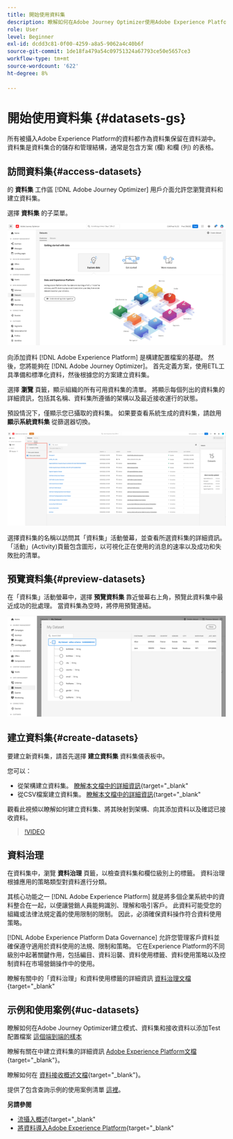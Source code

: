 ```yaml
---
title: 開始使用資料集
description: 瞭解如何在Adobe Journey Optimizer使用Adobe Experience Platform資料集
role: User
level: Beginner
exl-id: dcdd3c81-0f00-4259-a8a5-9062a4c40b6f
source-git-commit: 1de18fa479a54c09751324a67793ce50e5657ce3
workflow-type: tm+mt
source-wordcount: '622'
ht-degree: 8%

---
```


# 開始使用資料集 {#datasets-gs}

所有被攝入Adobe Experience Platform的資料都作為資料集保留在資料湖中。 資料集是資料集合的儲存和管理結構，通常是包含方案 (欄) 和欄 (列) 的表格。 

## 訪問資料集{#access-datasets}

的 **資料集** 工作區 [!DNL Adobe Journey Optimizer] 用戶介面允許您瀏覽資料和建立資料集。

選擇 **資料集** 的子菜單。

![](assets/datasets-home.png)

向添加資料 [!DNL Adobe Experience Platform] 是構建配置檔案的基礎。 然後，您將能夠在 [!DNL Adobe Journey Optimizer]。 首先定義方案，使用ETL工具準備和標準化資料，然後根據您的方案建立資料集。

選擇 **瀏覽** 頁籤，顯示組織的所有可用資料集的清單。 將顯示每個列出的資料集的詳細資訊，包括其名稱、資料集所遵循的架構以及最近接收運行的狀態。

預設情況下，僅顯示您已攝取的資料集。 如果要查看系統生成的資料集，請啟用 **顯示系統資料集** 從篩選器切換。

![](assets/ajo-system-datasets.png)

選擇資料集的名稱以訪問其「資料集」活動螢幕，並查看所選資料集的詳細資訊。 「活動」(Activity)頁籤包含圖形，以可視化正在使用的消息的速率以及成功和失敗批的清單。

## 預覽資料集{#preview-datasets}

在「資料集」活動螢幕中，選擇 **預覽資料集** 靠近螢幕右上角，預覽此資料集中最近成功的批處理。 當資料集為空時，將停用預覽連結。

![](assets/dataset-preview.png)


## 建立資料集{#create-datasets}

要建立新資料集，請首先選擇 **建立資料集** 資料集儀表板中。

您可以：

* 從架構建立資料集。 [瞭解本文檔中的詳細資訊](https://experienceleague.adobe.com/docs/experience-platform/catalog/datasets/user-guide.html?lang=en#schema){target=&quot;_blank&quot;
* 從CSV檔案建立資料集。 [瞭解本文檔中的詳細資訊](https://experienceleague.adobe.com/docs/experience-platform/ingestion/tutorials/map-a-csv-file.html?lang=zh-Hant){target=&quot;_blank&quot;

觀看此視頻以瞭解如何建立資料集、將其映射到架構、向其添加資料以及確認已接收資料。

>[!VIDEO](https://video.tv.adobe.com/v/334293?quality=12)

## 資料治理

在資料集中，瀏覽 **資料治理** 頁籤，以檢查資料集和欄位級別上的標籤。 資料治理根據應用的策略類型對資料進行分類。

其核心功能之一 [!DNL Adobe Experience Platform] 就是將多個企業系統中的資料整合在一起，以便讓營銷人員能夠識別、理解和吸引客戶。 此資料可能受您的組織或法律法規定義的使用限制的限制。 因此，必須確保資料操作符合資料使用策略。

[!DNL Adobe Experience Platform Data Governance] 允許您管理客戶資料並確保遵守適用於資料使用的法規、限制和策略。 它在Experience Platform的不同級別中起著關鍵作用，包括編目、資料沿襲、資料使用標籤、資料使用策略以及控制資料在市場營銷操作中的使用。

瞭解有關中的「資料治理」和資料使用標籤的詳細資訊 [資料治理文檔](https://experienceleague.adobe.com/docs/experience-platform/data-governance/labels/user-guide.html){target=&quot;_blank&quot;

## 示例和使用案例{#uc-datasets}

瞭解如何在Adobe Journey Optimizer建立模式、資料集和接收資料以添加Test配置檔案 [這個端到端的樣本](../segment/creating-test-profiles.md)

瞭解有關在中建立資料集的詳細資訊 [Adobe Experience Platform文檔](https://experienceleague.adobe.com/docs/experience-platform/catalog/datasets/overview.html){target=&quot;_blank&quot;}。

瞭解如何在 [資料接收概述文檔](https://experienceleague.adobe.com/docs/experience-platform/ingestion/home.html?lang=zh-Hant){target=&quot;_blank&quot;}。

提供了包含查詢示例的使用案例清單 [這裡](../start/datasets-query-examples.md)。

**另請參閱**

* [流攝入概述](https://experienceleague.adobe.com/docs/experience-platform/ingestion/streaming/overview.html?lang=zh-Hant){target=&quot;_blank&quot;
* [將資料導入Adobe Experience Platform](https://experienceleague.adobe.com/docs/experience-platform/ingestion/tutorials/ingest-batch-data.html){target=&quot;_blank&quot;
